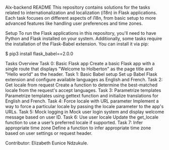 Alx-backend README
This repository contains solutions for the tasks related to internationalization and localization (i18n) in Flask applications. Each task focuses on different aspects of i18n, from basic setup to more advanced features like handling user preferences and time zones.

Setup
To run the Flask applications in this repository, you'll need to have Python and Flask installed on your system. Additionally, some tasks require the installation of the Flask-Babel extension. You can install it via pip:

$ pip3 install flask_babel==2.0.0

Tasks Overview
Task 0: Basic Flask app
Create a basic Flask app with a single route that displays "Welcome to Holberton" as the page title and "Hello world" as the header.
Task 1: Basic Babel setup
Set up Babel Flask extension and configure available languages as English and French.
Task 2: Get locale from request
Create a function to determine the best-matched locale from the request's accept languages.
Task 3: Parametrize templates
Parametrize templates using gettext function and initialize translations for English and French.
Task 4: Force locale with URL parameter
Implement a way to force a particular locale by passing the locale parameter to the app's URLs.
Task 5: Mock logging in
Mock user login system and display welcome message based on user ID.
Task 6: Use user locale
Update the get_locale function to use a user’s preferred locale if supported.
Task 7: Infer appropriate time zone
Define a function to infer appropriate time zone based on user settings or request header.

Contributor: Elizabeth Eunice Ndzukule.
